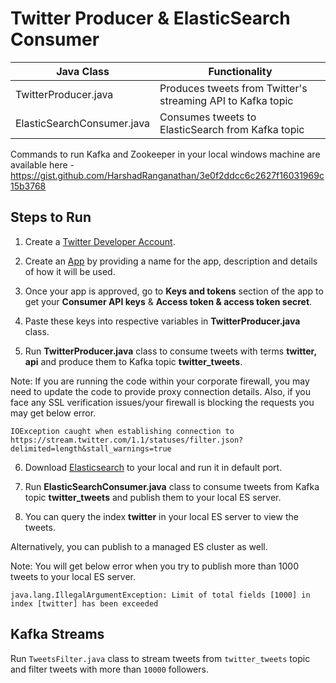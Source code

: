 # Twitter Producer & ElasticSearch Consumer

|Java Class|Functionality|
|---|---|
|TwitterProducer.java|Produces tweets from Twitter's streaming API to Kafka topic|
|ElasticSearchConsumer.java|Consumes tweets to ElasticSearch from Kafka topic|

Commands to run Kafka and Zookeeper in your local windows machine are available here - https://gist.github.com/HarshadRanganathan/3e0f2ddcc6c2627f16031969c15b3768

## Steps to Run

1. Create a [Twitter Developer Account](https://developer.twitter.com/).

2. Create an [App](https://developer.twitter.com/en/apps/create) by providing a name for the app, description and details of how it will be used.

3. Once your app is approved, go to **Keys and tokens** section of the app to get your **Consumer API keys** & **Access token & access token secret**.

4. Paste these keys into respective variables in **TwitterProducer.java** class.

5. Run **TwitterProducer.java** class to consume tweets with terms **twitter, api** and produce them to Kafka topic **twitter_tweets**.

Note: If you are running the code within your corporate firewall, you may need to update the code to provide proxy connection details. Also, if you face any SSL verification issues/your firewall is blocking the requests you may get below error.
```
IOException caught when establishing connection to https://stream.twitter.com/1.1/statuses/filter.json?delimited=length&stall_warnings=true
```

6. Download [Elasticsearch](https://www.elastic.co/downloads/elasticsearch) to your local and run it in default port.

7. Run **ElasticSearchConsumer.java** class to consume tweets from Kafka topic **twitter_tweets** and publish them to your local ES server.

8. You can query the index **twitter** in your local ES server to view the tweets.

Alternatively, you can publish to a managed ES cluster as well.

Note: You will get below error when you try to publish more than 1000 tweets to your local ES server.

```
java.lang.IllegalArgumentException: Limit of total fields [1000] in index [twitter] has been exceeded
```

## Kafka Streams

Run `TweetsFilter.java` class to stream tweets from `twitter_tweets` topic and filter tweets with more than `10000` followers.